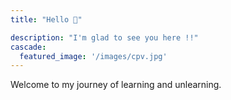 ```yaml
---
title: "Hello 🌼"

description: "I'm glad to see you here !!"
cascade:
  featured_image: '/images/cpv.jpg'
---
```

Welcome to my journey of learning and unlearning. 
